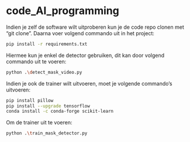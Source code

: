 # code_AI_programming

Indien je zelf de software wilt uitproberen kun je de code repo clonen met “git clone”. Daarna voer volgend commando uit in het project:

```bash
pip install -r requirements.txt
```

Hiermee kun je enkel de detector gebruiken, dit kan door volgend commando uit te voeren:

```bash
python .\detect_mask_video.py
```

Indien je ook de trainer wilt uitvoeren, moet je volgende commando’s uitvoeren:

```bash
pip install pillow
pip install --upgrade tensorflow
conda install -c conda-forge scikit-learn
```

Om de trainer uit te voeren:

```bash
python .\train_mask_detector.py
```
